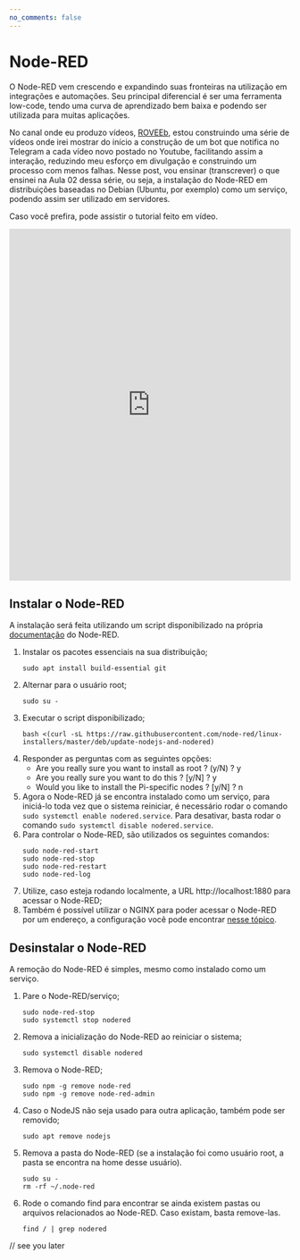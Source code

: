```yaml
---
no_comments: false
---
```

# Node-RED

O Node-RED vem crescendo e expandindo suas fronteiras na utilização em integrações e automações. Seu principal diferencial é ser uma ferramenta low-code, tendo uma curva de aprendizado bem baixa e podendo ser utilizada para muitas aplicações.

No canal onde eu produzo vídeos, [ROVEEb](https://www.youtube.com/roveeb), estou construindo uma série de vídeos onde irei mostrar do início a construção de um bot que notifica no Telegram a cada vídeo novo postado no Youtube, facilitando assim a interação, reduzindo meu esforço em divulgação e construindo um processo com menos falhas.
Nesse post, vou ensinar (transcrever) o que ensinei na Aula 02 dessa série, ou seja, a instalação do Node-RED em distribuições baseadas no Debian (Ubuntu, por exemplo) como um serviço, podendo assim ser utilizado em servidores.

Caso você prefira, pode assistir o tutorial feito em vídeo.

<iframe width="100%" height="630" src="https://www.youtube.com/embed/TVU_qkelFmU" title="YouTube video player" frameborder="0" allow="accelerometer; autoplay; clipboard-write; encrypted-media; gyroscope; picture-in-picture" allowfullscreen></iframe>


## Instalar o Node-RED

A instalação será feita utilizando um script disponibilizado na própria [documentação](https://nodered.org/docs/getting-started/raspberrypi) do Node-RED.

1. Instalar os pacotes essenciais na sua distribuição;
   ```
   sudo apt install build-essential git
   ```
2. Alternar para o usuário root;
   ```
   sudo su -
   ```
3. Executar o script disponibilizado;
   ```
   bash <(curl -sL https://raw.githubusercontent.com/node-red/linux-installers/master/deb/update-nodejs-and-nodered)
   ```
4. Responder as perguntas com as seguintes opções:
   * Are you really sure you want to install as root ? (y/N) ? y
   * Are you really sure you want to do this ? \[y/N] ? y
   * Would you like to install the Pi-specific nodes ? \[y/N] ? n
5. Agora o Node-RED já se encontra instalado como um serviço, para iniciá-lo toda vez que o sistema reiniciar, é necessário rodar o comando `sudo systemctl enable nodered.service`. Para desativar, basta rodar o comando `sudo systemctl disable nodered.service`.
6. Para controlar o Node-RED, são utilizados os seguintes comandos:
   ```
   sudo node-red-start
   sudo node-red-stop
   sudo node-red-restart
   sudo node-red-log
   ```
7. Utilize, caso esteja rodando localmente, a URL http://localhost:1880 para acessar o Node-RED;
8. Também é possível utilizar o NGINX para poder acessar o Node-RED por um endereço, a configuração você pode encontrar [nesse tópico](https://discourse.nodered.org/t/node-red-server-with-nginx-reverse-proxy-howto-guide/27397).

## Desinstalar o Node-RED

A remoção do Node-RED é simples, mesmo como instalado como um serviço.

1. Pare o Node-RED/serviço;
   ```
   sudo node-red-stop
   sudo systemctl stop nodered
   ```
2. Remova a inicialização do Node-RED ao reiniciar o sistema;
   ```
   sudo systemctl disable nodered
   ```
3. Remova o Node-RED;
   ```
   sudo npm -g remove node-red
   sudo npm -g remove node-red-admin
   ```
4. Caso o NodeJS não seja usado para outra aplicação, também pode ser removido;
   ```
   sudo apt remove nodejs
   ```
5. Remova a pasta do Node-RED (se a instalação foi como usuário root, a pasta se encontra na home desse usuário).
   ```
   sudo su -
   rm -rf ~/.node-red
   ```
6. Rode o comando find para encontrar se ainda existem pastas ou arquivos relacionados ao Node-RED. Caso existam, basta remove-las.
   ```
   find / | grep nodered
   ```

// see you later

